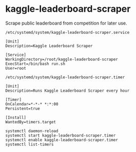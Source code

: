 # kaggle-leaderboard-scraper
Scrape public leaderboard from competition for later use.

`/etc/systemd/system/kaggle-leaderboard-scraper.service`
```
[Unit]  
Description=Kaggle Leaderboard Scraper  
  
[Service]  
WorkingDirectory=/root/kaggle-leaderboard-scraper 
ExecStart=/bin/bash run.sh  
User=root  
```

`/etc/systemd/system/kaggle-leaderboard-scraper.timer`
```
[Unit]  
Description=Runs Kaggle Leaderboard Scraper every hour  
  
[Timer]  
OnCalendar=*-*-* *:*:00
Persistent=true  
  
[Install]  
WantedBy=timers.target  
```

```
systemctl daemon-reload  
systemctl start kaggle-leaderboard-scraper.timer  
systemctl enable kaggle-leaderboard-scraper.timer  
systemctl list-timers  
```